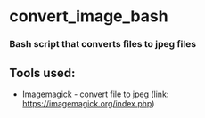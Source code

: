 # convert_image_bash
### Bash script that converts files to jpeg files
## Tools used: 
- Imagemagick - convert file to jpeg (link: https://imagemagick.org/index.php)
